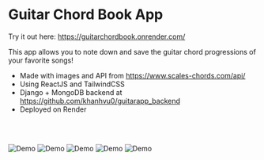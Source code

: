 # Guitar Chord Book App

Try it out here: https://guitarchordbook.onrender.com/
  
This app allows you to note down and save the guitar chord progressions of your favorite songs!

- Made with images and API from https://www.scales-chords.com/api/
- Using ReactJS and TailwindCSS
- Django + MongoDB backend at https://github.com/khanhvu0/guitarapp_backend
- Deployed on Render

<br />
<br />

![Demo](https://github.com/khanhvu0/guitarapp_frontend/blob/main/Screenshots/Screenshot%202024-01-16%20at%207.20.54%20PM.png)
![Demo](https://github.com/khanhvu0/guitarapp_frontend/blob/main/Screenshots/Screenshot%202023-11-26%20at%207.03.35%20PM.png)
![Demo](https://github.com/khanhvu0/guitarapp_frontend/blob/main/Screenshots/Screenshot%202023-11-26%20at%207.05.41%20PM.png)
![Demo](https://github.com/khanhvu0/guitarapp_frontend/blob/main/Screenshots/Screenshot%202023-11-26%20at%207.04.30%20PM.png)
![Demo](https://github.com/khanhvu0/guitarapp_frontend/blob/main/Screenshots/Screenshot%202023-10-13%20at%2010.07.02%20AM.png)
